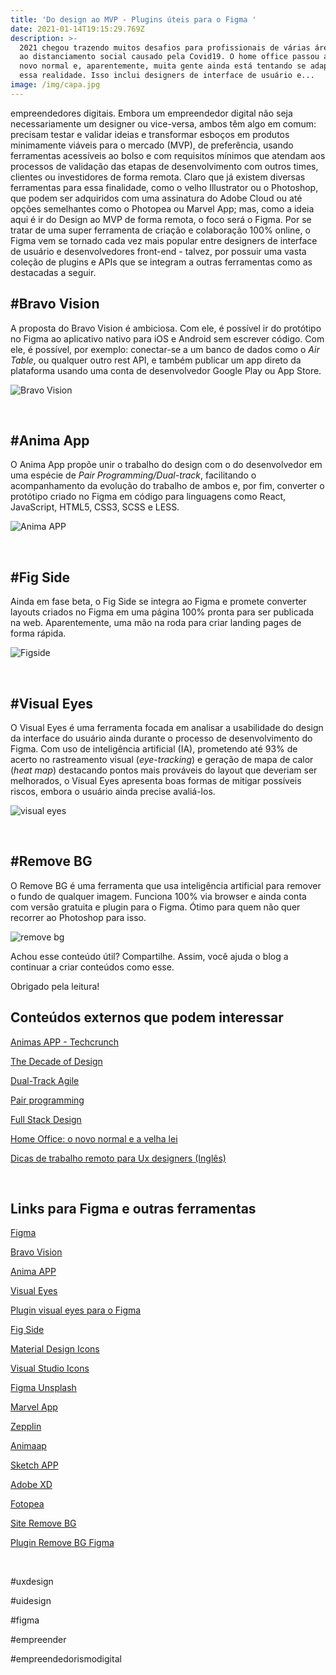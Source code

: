 ```yaml
---
title: 'Do design ao MVP - Plugins úteis para o Figma '
date: 2021-01-14T19:15:29.769Z
description: >-
  2021 chegou trazendo muitos desafios para profissionais de várias áreas devido
  ao distanciamento social causado pela Covid19. O home office passou a ser o
  novo normal e, aparentemente, muita gente ainda está tentando se adaptar a
  essa realidade. Isso inclui designers de interface de usuário e...
image: /img/capa.jpg
---
```

 empreendedores digitais. Embora um empreendedor digital não seja necessariamente um designer ou vice-versa, ambos têm algo em comum: precisam testar e validar ideias e transformar esboços em produtos minimamente viáveis para o mercado (MVP), de preferência, usando ferramentas acessíveis ao bolso e com requisitos mínimos que atendam aos processos de validação das etapas de desenvolvimento com outros times, clientes ou investidores de forma remota. Claro que já existem diversas ferramentas para essa finalidade, como o velho Illustrator ou o Photoshop, que podem ser adquiridos com uma assinatura do Adobe Cloud ou até opções semelhantes como o Photopea ou Marvel App; mas, como a ideia aqui é ir do Design ao MVP de forma remota, o foco será o Figma. Por se tratar  de uma super ferramenta de criação e colaboração 100% online, o Figma vem se tornado cada vez mais popular entre designers de interface de usuário e desenvolvedores front-end - talvez, por possuir uma vasta coleção de plugins e APIs que se integram a outras ferramentas como as destacadas a seguir.



## \#Bravo Vision

A proposta do Bravo Vision é ambiciosa. Com ele, é possível ir do protótipo no Figma ao aplicativo nativo para iOS e Android sem escrever código. Com ele, é possível, por exemplo: conectar-se a um banco de dados como o _Air Table_, ou qualquer outro rest API, e também publicar um app direto da plataforma usando uma conta de desenvolvedor Google Play ou App Store.



![Bravo Vision](/img/bravo_vision.jpg "Bravo Vision")

<br>





## \#Anima App

O Anima App propõe unir o trabalho do design com o do desenvolvedor em uma espécie de _Pair Programming/Dual-track_, facilitando o acompanhamento da evolução do trabalho de ambos e, por fim, converter o protótipo criado no Figma em código para linguagens como React, JavaScript, HTML5, CSS3, SCSS e LESS.

![Anima APP](/img/animaapp.jpg "Anima APP")



<br>



## \#Fig Side

Ainda em fase beta, o Fig Side se integra ao Figma e promete converter layouts criados no Figma em uma página 100% pronta para ser publicada na web. Aparentemente, uma mão na roda para criar landing pages de forma rápida.  

![Figside](/img/figside.jpg "Figside")

<br>



## \#Visual Eyes

O Visual Eyes é uma ferramenta focada em analisar a usabilidade do design da interface do usuário ainda durante o processo de desenvolvimento do Figma. Com uso de inteligência artificial (IA), prometendo até 93% de acerto no rastreamento visual (_eye-tracking_) e geração de mapa de calor (_heat map_) destacando pontos mais prováveis do layout que deveriam ser melhorados, o Visual Eyes apresenta boas formas de mitigar possíveis riscos, embora o usuário ainda precise avaliá-los. 

![visual eyes](/img/visualeyes.jpg "visual eyes")

<br>



## \#Remove BG

O Remove BG é uma ferramenta que usa inteligência artificial para remover o fundo de qualquer imagem. Funciona 100% via browser e ainda conta com versão gratuita e plugin para o Figma. Ótimo para quem não quer recorrer ao Photoshop para isso. 

![remove bg](/img/removebg.jpg "remove bg")



Achou esse conteúdo útil? Compartilhe. Assim, você ajuda o blog a continuar a criar conteúdos como esse. 

Obrigado pela leitura! 



## Conteúdos externos que podem interessar



[Animas APP - Techcrunch ](https://techcrunch.com/2020/10/27/animas-latest-update-draws-on-the-popularity-of-design-and-no-code-tools/?guccounter=1&guce_referrer=aHR0cHM6Ly93d3cuZ29vZ2xlLmNvbS8&guce_referrer_sig=AQAAAEK_bZh_441YPB6-g9w5EG3Kl6kOUe7sjlOWp8ujLDNR6eoORTWba_tK14JQbgQqVayaXlecmruXuVMaLmhIyAV7DTGH01V8ULFMw5w-0eDO1M2FEbuAMbnnMTGnWb9QLda0MAjrjTQaeIBS0ODGaFd8GMMoI8pwTrdAPztX6TVp)

[The Decade of Design](https://www.figma.com/blog/the-rise-of-ux-ui-design-a-decade-in-reflection/)

[Dual-Track Agile](https://www.productplan.com/glossary/dual-track-agile/)

[Pair programming ](https://www.scrum.org/resources/blog/turn-pair-programming-daily-practice?gclid=Cj0KCQiArvX_BRCyARIsAKsnTxN-GmHUq2m2eD-39u2kPhwnrHa-n_dWtsc_wchyHMFDWRiCSEUNiSIaAq9FEALw_wcB)

[Full Stack Design](https://flatironschool.com/blog/what-is-full-stack-design/#:~:text=In%20the%20computer%20science%20world,Still%20do%2C%20actually.) 

[Home Office: o novo normal e a velha lei](https://forbes.com.br/forbes-collab/2020/07/ana-fischer-home-office-o-novo-normal-e-a-velha-lei/)

[Dicas de trabalho remoto para Ux designers (Inglês)](https://www.awwwards.com/remote-working-tips-for-ux-design-teams.html)

<br>

## Links para Figma e outras ferramentas



[Figma](https://www.figma.com/)

[Bravo Vision](https://www.bravostudio.app/)

[Anima APP](https://www.animaapp.com/)

[Visual Eyes](https://www.figma.com/community/plugin/740542057689267294/VisualEyes)

[Plugin visual eyes para o Figma](https://www.figma.com/community/plugin/740542057689267294/VisualEyes)

[Fig Side ](https://figside.com/)

[Material Design Icons](https://www.figma.com/community/plugin/740272380439725040/Material-Design-Icons)

[Visual Studio Icons ](https://www.figma.com/community/plugin/786075219184960694/Visual-Studio-Code-Icons)

[Figma Unsplash](https://www.figma.com/community/plugin/738454987945972471/Unsplash)

[Marvel App](https://marvelapp.com/)

[Zepplin](https://blog.zeplin.io/zeplin-figma-redesigned-from-scratch-2e448c95c3d4)

[Animaap](https://techcrunch.com/2020/10/27/animas-latest-update-draws-on-the-popularity-of-design-and-no-code-tools/?guccounter=1&guce_referrer=aHR0cHM6Ly93d3cuZ29vZ2xlLmNvbS8&guce_referrer_sig=AQAAAEK_bZh_441YPB6-g9w5EG3Kl6kOUe7sjlOWp8ujLDNR6eoORTWba_tK14JQbgQqVayaXlecmruXuVMaLmhIyAV7DTGH01V8ULFMw5w-0eDO1M2FEbuAMbnnMTGnWb9QLda0MAjrjTQaeIBS0ODGaFd8GMMoI8pwTrdAPztX6TVp)

[Sketch APP](https://www.sketch.com/)

[Adobe XD](https://www.adobe.com/br/products/xd.html)

[Fotopea](https://www.photopea.com/)

[Site Remove BG ](https://www.remove.bg/pt-br)

[Plugin Remove BG Figma](https://www.figma.com/community/plugin/738992712906748191/Remove-BG)



<br>

\#uxdesign

\#uidesign

\#figma

\#empreender

\#empreendedorismodigital

<br>
